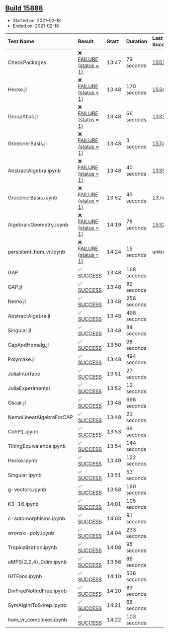## [Build 15888](https://oscarci.mathematik.uni-kl.de/job/oscar/15888/)

* Started on: 2021-02-18
* Ended on: 2021-02-18

| Test Name    | Result | Start | Duration | Last Success | First Failure |
|:-------------|:-------|:------|:---------|:-------------|:--------------|
| CheckPackages | ❌ [FAILURE (status = 1)](https://oscarci.mathematik.uni-kl.de/job/oscar/15888/artifact/logs/build-15888/CheckPackages.log) | 13:47 | 79 seconds | [15514](https://oscarci.mathematik.uni-kl.de/job/oscar/15514/) | [15515](https://oscarci.mathematik.uni-kl.de/job/oscar/15515/) |
| Hecke.jl | ❌ [FAILURE (status = 1)](https://oscarci.mathematik.uni-kl.de/job/oscar/15888/artifact/logs/build-15888/Hecke.jl.log) | 13:48 | 170 seconds | [15344](https://oscarci.mathematik.uni-kl.de/job/oscar/15344/) | [15348](https://oscarci.mathematik.uni-kl.de/job/oscar/15348/) |
| GroupAtlas.jl | ❌ [FAILURE (status = 1)](https://oscarci.mathematik.uni-kl.de/job/oscar/15888/artifact/logs/build-15888/GroupAtlas.jl.log) | 13:48 | 66 seconds | [13311](https://oscarci.mathematik.uni-kl.de/job/oscar/13311/) | [13312](https://oscarci.mathematik.uni-kl.de/job/oscar/13312/) |
| GroebnerBasis.jl | ❌ [FAILURE (status = 1)](https://oscarci.mathematik.uni-kl.de/job/oscar/15888/artifact/logs/build-15888/GroebnerBasis.jl.log) | 13:48 | 3 seconds | [15745](https://oscarci.mathematik.uni-kl.de/job/oscar/15745/) | [15746](https://oscarci.mathematik.uni-kl.de/job/oscar/15746/) |
| AbstractAlgebra.ipynb | ❌ [FAILURE (status = 1)](https://oscarci.mathematik.uni-kl.de/job/oscar/15888/artifact/logs/build-15888/AbstractAlgebra.ipynb.log) | 13:48 | 40 seconds | [13355](https://oscarci.mathematik.uni-kl.de/job/oscar/13355/) | [13356](https://oscarci.mathematik.uni-kl.de/job/oscar/13356/) |
| GroebnerBasis.ipynb | ❌ [FAILURE (status = 1)](https://oscarci.mathematik.uni-kl.de/job/oscar/15888/artifact/logs/build-15888/GroebnerBasis.ipynb.log) | 13:52 | 45 seconds | [13748](https://oscarci.mathematik.uni-kl.de/job/oscar/13748/) | [13749](https://oscarci.mathematik.uni-kl.de/job/oscar/13749/) |
| AlgebraicGeometry.ipynb | ❌ [FAILURE (status = 1)](https://oscarci.mathematik.uni-kl.de/job/oscar/15888/artifact/logs/build-15888/AlgebraicGeometry.ipynb.log) | 14:19 | 78 seconds | [15322](https://oscarci.mathematik.uni-kl.de/job/oscar/15322/) | [15323](https://oscarci.mathematik.uni-kl.de/job/oscar/15323/) |
| persistent_hom_vr.ipynb | ❌ [FAILURE (status = 1)](https://oscarci.mathematik.uni-kl.de/job/oscar/15888/artifact/logs/build-15888/persistent_hom_vr.ipynb.log) | 14:24 | 15 seconds | unknown | unknown |
| GAP | ✅ [SUCCESS](https://oscarci.mathematik.uni-kl.de/job/oscar/15888/artifact/logs/build-15888/GAP.log) | 13:48 | 168 seconds |  |  |
| GAP.jl | ✅ [SUCCESS](https://oscarci.mathematik.uni-kl.de/job/oscar/15888/artifact/logs/build-15888/GAP.jl.log) | 13:48 | 82 seconds |  |  |
| Nemo.jl | ✅ [SUCCESS](https://oscarci.mathematik.uni-kl.de/job/oscar/15888/artifact/logs/build-15888/Nemo.jl.log) | 13:48 | 258 seconds |  |  |
| AbstractAlgebra.jl | ✅ [SUCCESS](https://oscarci.mathematik.uni-kl.de/job/oscar/15888/artifact/logs/build-15888/AbstractAlgebra.jl.log) | 13:48 | 498 seconds |  |  |
| Singular.jl | ✅ [SUCCESS](https://oscarci.mathematik.uni-kl.de/job/oscar/15888/artifact/logs/build-15888/Singular.jl.log) | 13:48 | 84 seconds |  |  |
| CapAndHomalg.jl | ✅ [SUCCESS](https://oscarci.mathematik.uni-kl.de/job/oscar/15888/artifact/logs/build-15888/CapAndHomalg.jl.log) | 13:50 | 98 seconds |  |  |
| Polymake.jl | ✅ [SUCCESS](https://oscarci.mathematik.uni-kl.de/job/oscar/15888/artifact/logs/build-15888/Polymake.jl.log) | 13:48 | 494 seconds |  |  |
| JuliaInterface | ✅ [SUCCESS](https://oscarci.mathematik.uni-kl.de/job/oscar/15888/artifact/logs/build-15888/JuliaInterface.log) | 13:51 | 27 seconds |  |  |
| JuliaExperimental | ✅ [SUCCESS](https://oscarci.mathematik.uni-kl.de/job/oscar/15888/artifact/logs/build-15888/JuliaExperimental.log) | 13:52 | 12 seconds |  |  |
| Oscar.jl | ✅ [SUCCESS](https://oscarci.mathematik.uni-kl.de/job/oscar/15888/artifact/logs/build-15888/Oscar.jl.log) | 13:48 | 698 seconds |  |  |
| NemoLinearAlgebraForCAP | ✅ [SUCCESS](https://oscarci.mathematik.uni-kl.de/job/oscar/15888/artifact/logs/build-15888/NemoLinearAlgebraForCAP.log) | 13:48 | 21 seconds |  |  |
| CohP1.ipynb | ✅ [SUCCESS](https://oscarci.mathematik.uni-kl.de/job/oscar/15888/artifact/logs/build-15888/CohP1.ipynb.log) | 13:53 | 69 seconds |  |  |
| TiltingEquivalence.ipynb | ✅ [SUCCESS](https://oscarci.mathematik.uni-kl.de/job/oscar/15888/artifact/logs/build-15888/TiltingEquivalence.ipynb.log) | 13:54 | 144 seconds |  |  |
| Hecke.ipynb | ✅ [SUCCESS](https://oscarci.mathematik.uni-kl.de/job/oscar/15888/artifact/logs/build-15888/Hecke.ipynb.log) | 13:49 | 122 seconds |  |  |
| Singular.ipynb | ✅ [SUCCESS](https://oscarci.mathematik.uni-kl.de/job/oscar/15888/artifact/logs/build-15888/Singular.ipynb.log) | 13:51 | 53 seconds |  |  |
| g-vectors.ipynb | ✅ [SUCCESS](https://oscarci.mathematik.uni-kl.de/job/oscar/15888/artifact/logs/build-15888/g-vectors.ipynb.log) | 13:58 | 190 seconds |  |  |
| K3-16.ipynb | ✅ [SUCCESS](https://oscarci.mathematik.uni-kl.de/job/oscar/15888/artifact/logs/build-15888/K3-16.ipynb.log) | 14:01 | 105 seconds |  |  |
| c-automorphisms.ipynb | ✅ [SUCCESS](https://oscarci.mathematik.uni-kl.de/job/oscar/15888/artifact/logs/build-15888/c-automorphisms.ipynb.log) | 14:03 | 91 seconds |  |  |
| wronski-poly.ipynb | ✅ [SUCCESS](https://oscarci.mathematik.uni-kl.de/job/oscar/15888/artifact/logs/build-15888/wronski-poly.ipynb.log) | 14:04 | 233 seconds |  |  |
| Tropicalization.ipynb | ✅ [SUCCESS](https://oscarci.mathematik.uni-kl.de/job/oscar/15888/artifact/logs/build-15888/Tropicalization.ipynb.log) | 14:08 | 95 seconds |  |  |
| uMPS(2,2,4)_0dim.ipynb | ✅ [SUCCESS](https://oscarci.mathematik.uni-kl.de/job/oscar/15888/artifact/logs/build-15888/uMPS-2-2-4-_0dim.ipynb.log) | 13:56 | 86 seconds |  |  |
| GITFans.ipynb | ✅ [SUCCESS](https://oscarci.mathematik.uni-kl.de/job/oscar/15888/artifact/logs/build-15888/GITFans.ipynb.log) | 14:10 | 536 seconds |  |  |
| DivFreeNotIndFree.ipynb | ✅ [SUCCESS](https://oscarci.mathematik.uni-kl.de/job/oscar/15888/artifact/logs/build-15888/DivFreeNotIndFree.ipynb.log) | 14:20 | 83 seconds |  |  |
| SymAlgIntToS4rep.ipynb | ✅ [SUCCESS](https://oscarci.mathematik.uni-kl.de/job/oscar/15888/artifact/logs/build-15888/SymAlgIntToS4rep.ipynb.log) | 14:21 | 66 seconds |  |  |
| hom_vr_complexes.ipynb | ✅ [SUCCESS](https://oscarci.mathematik.uni-kl.de/job/oscar/15888/artifact/logs/build-15888/hom_vr_complexes.ipynb.log) | 14:22 | 103 seconds |  |  |
